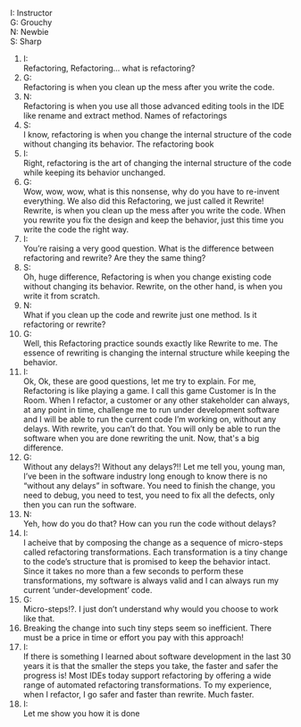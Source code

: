 I: Instructor<br>
G: Grouchy<br>
N: Newbie<br>
S: Sharp<br>

1. I:<br>
Refactoring, Refactoring… what is refactoring?
1. G:<br>
Refactoring is when you clean up the mess after you write the code.
1. N:<br>
Refactoring is when you use all those advanced editing tools in the IDE like rename and extract method.
Names of refactorings
1. S:<br>
I know, refactoring is when you change the internal structure of the code without changing its behavior.
The refactoring book
1. I:<br>
Right, refactoring is the art of changing the internal structure of the code while keeping its behavior unchanged.
1. G:<br>
Wow, wow, wow, what is this nonsense, why do you have to re-invent everything. We also did this Refactoring, we just called it Rewrite!
Rewrite, is when you clean up the mess after you write the code.
When you rewrite you fix the design and keep the behavior, just this time you write the code the right way.
1. I:<br>
You’re raising a very good question. What is the difference between refactoring and rewrite? Are they the same thing?
1. S:<br>
Oh, huge difference, Refactoring is when you change existing code without changing its behavior. Rewrite, on the other hand, is when you write it from scratch.
1. N:<br>
What if you clean up the code and rewrite just one method. Is it refactoring or rewrite?
1. G:<br>
Well, this Refactoring practice sounds exactly like Rewrite to me. The essence of rewriting is changing the internal structure while keeping the behavior.
1. I:<br>
Ok, Ok, these are good questions, let me try to explain. 
For me, Refactoring is like playing a game. I call this game Customer is In the Room.
When I refactor, a customer or any other stakeholder can always, at any point in time, challenge me to run under development software and I will be able to run the current code I’m working on, without any delays. 
With rewrite, you can’t do that. You will only be able to run the software when you are done rewriting the unit. Now, that's a big difference.
1. G:<br>
Without any delays?! Without any delays?!! Let me tell you, young man, I’ve been in the software industry long enough to know there is no “without any delays” in software. 
You need to finish the change, you need to debug, you need to test, you need to fix all the defects, only then you can run the software.
1. N:<br>
Yeh, how do you do that? How can you run the code without delays?
1. I:<br>
I acheive that by composing the change as a sequence of micro-steps called refactoring transformations. 
Each transformation is a tiny change to the code’s structure that is promised to keep the behavior intact. 
Since it takes no more than a few seconds to perform these transformations, my software is always valid and I can always run my current ‘under-development’ code.
1. G:<br>
Micro-steps!?. I just don’t understand why would you choose to work like that.
1. Breaking the change into such tiny steps seem so inefficient. There must be a price in time or effort you pay with this approach!
1. I:<br>
If there is something I learned about software development in the last 30 years it is that the smaller the steps you take, the faster and safer the progress is!
Most IDEs today support refactoring by offering a wide range of automated refactoring transformations. 
To my experience, when I refactor, I go safer and faster than rewrite. Much faster.
1. I:<br>
Let me show you how it is done
